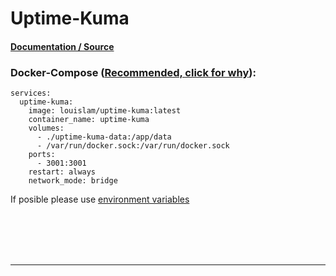 # **Uptime-Kuma**

#### [Documentation / Source](https://github.com/louislam/uptime-kuma)

### Docker-Compose ([Recommended, click for why](https://docs.docker.com/compose/intro/features-uses/)):

```
services:
  uptime-kuma:
    image: louislam/uptime-kuma:latest
    container_name: uptime-kuma
    volumes:
      - ./uptime-kuma-data:/app/data
      - /var/run/docker.sock:/var/run/docker.sock
    ports:
      - 3001:3001
    restart: always
    network_mode: bridge
```

If posible please use [environment variables](https://docs.docker.com/compose/environment-variables/set-environment-variables/)

<br><br><br><br>

---
